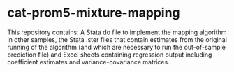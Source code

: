 # cat-prom5-mixture-mapping

This repository contains: A Stata do file to implement the mapping algorithm in other samples, the Stata .ster files that contain estimates from the original running of the algorithm (and which are necessary to run the out-of-sample prediction file) and Excel sheets containing regression output including coefficient estimates and variance-covariance matrices.

